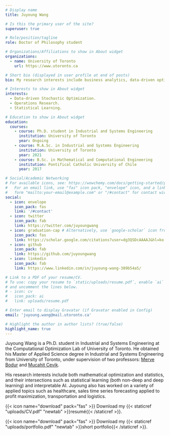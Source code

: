 ```yaml
---
# Display name
title: Juyoung Wang

# Is this the primary user of the site?
superuser: true

# Role/position/tagline
role: Doctor of Philosophy student

# Organizations/Affiliations to show in About widget
organizations:
  - name: University of Toronto
    url: https://www.utoronto.ca

# Short bio (displayed in user profile at end of posts)
bio: My research interests include business analytics, data-driven optimization, machine learning, operations research and statistics.

# Interests to show in About widget
interests:
  - Data-driven Stochastic Optimization.
  - Operations Research.
  - Statistical Learning.

# Education to show in About widget
education:
  courses:
    - course: Ph.D. student in Industrial and Systems Engineering
      institution: University of Toronto
      year: Ongoing
    - course: M.A.Sc. in Industrial and Systems Engineering
      institution: University of Toronto
      year: 2021
    - course: B.Sc. in Mathematical and Computational Engineering
      institution: Pontifical Catholic University of Chile
      year: 2017

# Social/Academic Networking
# For available icons, see: https://wowchemy.com/docs/getting-started/page-builder/#icons
#   For an email link, use "fas" icon pack, "envelope" icon, and a link in the
#   form "mailto:your-email@example.com" or "/#contact" for contact widget.
social:
  - icon: envelope
    icon_pack: fas
    link: '/#contact'
  - icon: twitter
    icon_pack: fab
    link: https://twitter.com/juyoungwang
  - icon: graduation-cap # Alternatively, use `google-scholar` icon from `ai` icon pack
    icon_pack: fas
    link: https://scholar.google.com/citations?user=dg3QSDcAAAAJ&hl=ko
  - icon: github
    icon_pack: fab
    link: https://github.com/juyoungwang
  - icon: linkedin
    icon_pack: fab
    link: https://www.linkedin.com/in/juyoung-wang-389b54a5/

# Link to a PDF of your resume/CV.
# To use: copy your resume to `static/uploads/resume.pdf`, enable `ai` icons in `params.toml`,
# and uncomment the lines below.
# - icon: cv
#   icon_pack: ai
#   link: uploads/resume.pdf

# Enter email to display Gravatar (if Gravatar enabled in Config)
email: 'juyoung.wang@mail.utoronto.ca'

# Highlight the author in author lists? (true/false)
highlight_name: true
---
```


Juyoung Wang is a Ph.D. student in Industrial and Systems Engineering at the Computational Optimization Lab of University of Toronto. He obtained his Master of Applied Science degree in Industrial and Systems Engineering from University of Toronto, under supervision of two professors: [Merve Bodur](https://sites.google.com/site/mervebodr/) and [Mucahit Cevik](https://people.ryerson.ca/mcevik/).

His research interests include both mathematical optimization and statistics, and their intersections such as statistical learning (both non-deep and deep learning) and interpretable AI. Juyoung also has worked on a variety of applied topics such as healthcare, sales time series forecasting applied to profit maximization, transportation and logistics.

{{< icon name="download" pack="fas" >}} Download my {{< staticref "uploads/CV.pdf" "newtab" >}}resumé{{< /staticref >}}.

{{< icon name="download" pack="fas" >}} Download my {{< staticref "uploads/portfolio.pdf" "newtab" >}}short portfolio{{< /staticref >}}.